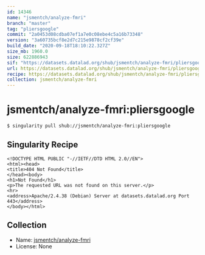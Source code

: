 ```yaml
---
id: 14346
name: "jsmentch/analyze-fmri"
branch: "master"
tag: "pliersgoogle"
commit: "2a0453d08cdba07ef1a7e0c08ebe4c5a16b73348"
version: "3a60735bcf8e2d7c215e9878cf2cf39e"
build_date: "2020-09-18T18:10:22.327Z"
size_mb: 1960.0
size: 622886943
sif: "https://datasets.datalad.org/shub/jsmentch/analyze-fmri/pliersgoogle/2020-09-18-2a0453d0-3a60735b/3a60735bcf8e2d7c215e9878cf2cf39e.sif"
url: https://datasets.datalad.org/shub/jsmentch/analyze-fmri/pliersgoogle/2020-09-18-2a0453d0-3a60735b/
recipe: https://datasets.datalad.org/shub/jsmentch/analyze-fmri/pliersgoogle/2020-09-18-2a0453d0-3a60735b/Singularity
collection: jsmentch/analyze-fmri
---
```


# jsmentch/analyze-fmri:pliersgoogle

```bash
$ singularity pull shub://jsmentch/analyze-fmri:pliersgoogle
```

## Singularity Recipe

```singularity
<!DOCTYPE HTML PUBLIC "-//IETF//DTD HTML 2.0//EN">
<html><head>
<title>404 Not Found</title>
</head><body>
<h1>Not Found</h1>
<p>The requested URL was not found on this server.</p>
<hr>
<address>Apache/2.4.38 (Debian) Server at datasets.datalad.org Port 443</address>
</body></html>
```

## Collection

 - Name: [jsmentch/analyze-fmri](https://github.com/jsmentch/analyze-fmri)
 - License: None

